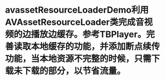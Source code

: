 # avassetResourceLoaderDemo利用AVAssetResourceLoader类完成音视频的边播放边缓存。参考TBPlayer。完善读取本地缓存的功能，并添加断点续传功能，当本地资源不完整的时候，只需下载未下载的部分，以节省流量。
